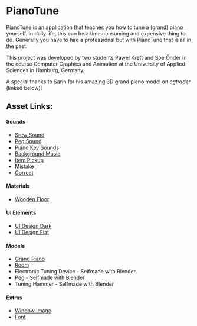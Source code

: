 # PianoTune

PianoTune is an application that teaches you how to tune a (grand) piano yourself. 
In daily life, this can be a time consuming and expensive thing to do. 
Generally you have to hire a professional but with PianoTune that is all in the past.

This project was developed by two students Pawel Kreft and Soe Önder in the course Computer Graphics and Animation at the University of Applied Sciences in Hamburg, Germany.

A special thanks to Sarin for his amazing 3D grand piano model on *cgtrader* (linked below)!


## Asset Links:

#### Sounds
 - [Srew Sound](https://freesound.org/people/16GPanskaToman_Kristian/sounds/496286/)
 - [Peg Sound](https://freesound.org/people/bolkmar/sounds/467472/)
 - [Piano Key Sounds](https://www.youtube.com/watch?v=dHb8R5gDvgM)
 - [Background Music](https://youtu.be/WNcsUNKlAKw)
 - [Item Pickup](https://freesound.org/people/Strechy/sounds/654251/)
 - [Mistake](https://freesound.org/people/Diicorp95/sounds/534795/)
 - [Correct](https://freesound.org/people/newlocknew/sounds/515827/)

#### Materials
 - [Wooden Floor](https://assetstore.unity.com/packages/2d/textures-materials/wood/wooden-floor-materials-150564#content)

#### UI Elements
 - [UI Design Dark](https://assetstore.unity.com/packages/2d/gui/dark-theme-ui-199010)
 - [UI Design Flat](https://assetstore.unity.com/packages/2d/gui/icons/ux-flat-icons-free-202525)

#### Models
 - [Grand Piano](https://www.cgtrader.com/3d-models/sports/music/concert-grand-piano-f98f6a83-b7f7-4e6a-be69-4647f6d6f000)
 - [Room](https://assetstore.unity.com/packages/3d/props/interior/polygon-dining-room-199435)
 - Electronic Tuning Device - Selfmade with Blender
 - Peg - Selfmade with Blender
 - Tuning Hammer - Selfmade with Blender

#### Extras
 - [Window Image](https://images.wallpapersden.com/image/download/san-francisco-night-city-panorama_ZmtsZmyUmZqaraWkpJRpZmptrWdtZWs.jpg)
 - [Font](https://fonts.google.com/specimen/Comfortaa)
